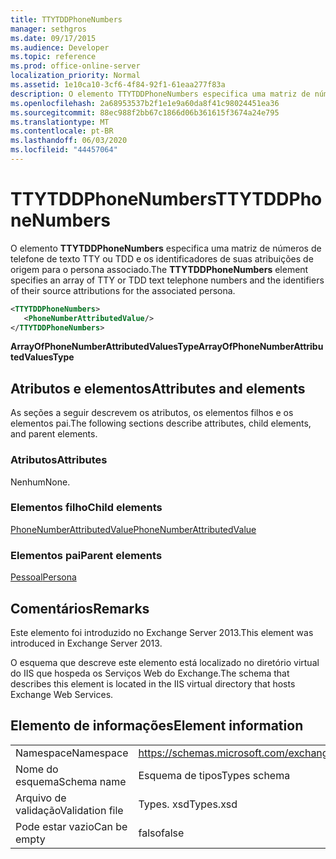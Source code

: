 ```yaml
---
title: TTYTDDPhoneNumbers
manager: sethgros
ms.date: 09/17/2015
ms.audience: Developer
ms.topic: reference
ms.prod: office-online-server
localization_priority: Normal
ms.assetid: 1e10ca10-3cf6-4f84-92f1-61eaa277f83a
description: O elemento TTYTDDPhoneNumbers especifica uma matriz de números de telefone de texto TTY ou TDD e os identificadores de suas atribuições de origem para o persona associado.
ms.openlocfilehash: 2a68953537b2f1e1e9a60da8f41c98024451ea36
ms.sourcegitcommit: 88ec988f2bb67c1866d06b361615f3674a24e795
ms.translationtype: MT
ms.contentlocale: pt-BR
ms.lasthandoff: 06/03/2020
ms.locfileid: "44457064"
---
```

# <a name="ttytddphonenumbers"></a><span data-ttu-id="c745c-103">TTYTDDPhoneNumbers</span><span class="sxs-lookup"><span data-stu-id="c745c-103">TTYTDDPhoneNumbers</span></span>

<span data-ttu-id="c745c-104">O elemento **TTYTDDPhoneNumbers** especifica uma matriz de números de telefone de texto TTY ou TDD e os identificadores de suas atribuições de origem para o persona associado.</span><span class="sxs-lookup"><span data-stu-id="c745c-104">The **TTYTDDPhoneNumbers** element specifies an array of TTY or TDD text telephone numbers and the identifiers of their source attributions for the associated persona.</span></span> 
  
```XML
<TTYTDDPhoneNumbers>
   <PhoneNumberAttributedValue/>
</TTYTDDPhoneNumbers>
```

 <span data-ttu-id="c745c-105">**ArrayOfPhoneNumberAttributedValuesType**</span><span class="sxs-lookup"><span data-stu-id="c745c-105">**ArrayOfPhoneNumberAttributedValuesType**</span></span>
## <a name="attributes-and-elements"></a><span data-ttu-id="c745c-106">Atributos e elementos</span><span class="sxs-lookup"><span data-stu-id="c745c-106">Attributes and elements</span></span>

<span data-ttu-id="c745c-107">As seções a seguir descrevem os atributos, os elementos filhos e os elementos pai.</span><span class="sxs-lookup"><span data-stu-id="c745c-107">The following sections describe attributes, child elements, and parent elements.</span></span>
  
### <a name="attributes"></a><span data-ttu-id="c745c-108">Atributos</span><span class="sxs-lookup"><span data-stu-id="c745c-108">Attributes</span></span>

<span data-ttu-id="c745c-109">Nenhum</span><span class="sxs-lookup"><span data-stu-id="c745c-109">None.</span></span>
  
### <a name="child-elements"></a><span data-ttu-id="c745c-110">Elementos filho</span><span class="sxs-lookup"><span data-stu-id="c745c-110">Child elements</span></span>

[<span data-ttu-id="c745c-111">PhoneNumberAttributedValue</span><span class="sxs-lookup"><span data-stu-id="c745c-111">PhoneNumberAttributedValue</span></span>](phonenumberattributedvalue.md)
  
### <a name="parent-elements"></a><span data-ttu-id="c745c-112">Elementos pai</span><span class="sxs-lookup"><span data-stu-id="c745c-112">Parent elements</span></span>

[<span data-ttu-id="c745c-113">Pessoal</span><span class="sxs-lookup"><span data-stu-id="c745c-113">Persona</span></span>](persona.md)
  
## <a name="remarks"></a><span data-ttu-id="c745c-114">Comentários</span><span class="sxs-lookup"><span data-stu-id="c745c-114">Remarks</span></span>

<span data-ttu-id="c745c-115">Este elemento foi introduzido no Exchange Server 2013.</span><span class="sxs-lookup"><span data-stu-id="c745c-115">This element was introduced in Exchange Server 2013.</span></span>
  
<span data-ttu-id="c745c-116">O esquema que descreve este elemento está localizado no diretório virtual do IIS que hospeda os Serviços Web do Exchange.</span><span class="sxs-lookup"><span data-stu-id="c745c-116">The schema that describes this element is located in the IIS virtual directory that hosts Exchange Web Services.</span></span>
  
## <a name="element-information"></a><span data-ttu-id="c745c-117">Elemento de informações</span><span class="sxs-lookup"><span data-stu-id="c745c-117">Element information</span></span>

|||
|:-----|:-----|
|<span data-ttu-id="c745c-118">Namespace</span><span class="sxs-lookup"><span data-stu-id="c745c-118">Namespace</span></span>  <br/> |https://schemas.microsoft.com/exchange/services/2006/types  <br/> |
|<span data-ttu-id="c745c-119">Nome do esquema</span><span class="sxs-lookup"><span data-stu-id="c745c-119">Schema name</span></span>  <br/> |<span data-ttu-id="c745c-120">Esquema de tipos</span><span class="sxs-lookup"><span data-stu-id="c745c-120">Types schema</span></span>  <br/> |
|<span data-ttu-id="c745c-121">Arquivo de validação</span><span class="sxs-lookup"><span data-stu-id="c745c-121">Validation file</span></span>  <br/> |<span data-ttu-id="c745c-122">Types. xsd</span><span class="sxs-lookup"><span data-stu-id="c745c-122">Types.xsd</span></span>  <br/> |
|<span data-ttu-id="c745c-123">Pode estar vazio</span><span class="sxs-lookup"><span data-stu-id="c745c-123">Can be empty</span></span>  <br/> |<span data-ttu-id="c745c-124">falso</span><span class="sxs-lookup"><span data-stu-id="c745c-124">false</span></span>  <br/> |
   


